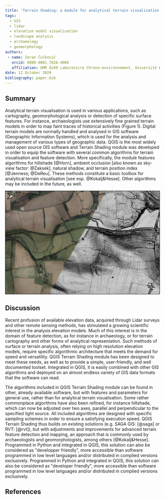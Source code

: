 ```yaml
---
title: 'Terrain Shading: a module for analytical terrain visualisation in QGIS'
tags:
  - GIS
  - lidar
  - elevation model visualisation
  - landscape analysis
  - archaeology 
  - geomorphology
authors:
 - name: Zoran Čučković
   orcid: 0000-0001-7626-4086
   affiliation: UMR 6249 Laboratoire Chrono-environnement, Université Bourgogne Franche-Comté.
date: 12 October 2020
bibliography: paper.bib
---
```


## Summary 

Analytical terrain visualisation is used in various applications, such as cartography, geomorphological analysis or detection of specific surface features. For instance, archaeologists use extensively fine grained terrain models in order to map faint traces of historical activities (Figure 1). Digital terrain models are normally handled and analysed in GIS software (Geographic Information Systems), which is used for the analysis and management of various types of geographic data. QGIS is the most widely used open source GIS software and Terrain Shading module was developed in order to equip the software with several common algorithms for terrain visualisation and feature detection. More specifically, the module features algorithms for hillshade [@Horn], ambient occlusion [also known as sky-view factor: @Zaksek], natural shadow, and terrain position index [@Jenness;  @DeReu].  These methods constitute a basic toolbox for analytical terrain visualisation [see esp. @Kokalj&Hesse]. Other algorithms may be included in the future, as well. 

![Historic agricultural landscape revealed by analytical shading of Lidar derived terrain model. We can see traces of field boundaries, paths, and some ploughing marks, especially in the upper right corner (site: environs of Oxford, UK; data: @EnvironmentAgency; methods used: terrain position index (TPI), ambient occlusion and a bit of hillshading).](fig1.png)

## Discussion

Recent profusion of available elevation data, acquired through Lidar surveys and other remote sensing methods, has stimulated a growing scientific interest in the analysis elevation models. Much of this interest is in the domain of feature detection, as for instance in archaeology, or for terrain cartography and other forms of analytical representation. Such methods of surface or terrain analysis, often relying on high resolution elevation models, require specific algorithmic architecture that meets the demand for speed and versatility. QGIS Terrain Shading module has been designed to meet these needs, as well as to provide a simple, user-friendly, and well documented toolset. Integrated in QGIS, it is easily combined with other GIS algorithms and deployed on an almost endless variety of GIS data formats that the software can read. 

The algorithms included in QGIS Terrain Shading module can be found in other, already available software, but with features and parameters for general use, rather than for analytical terrain visualisation. Some rather commonplace algorithms have also been refined, for instance hillshade, which can now be adjusted over two axes, parallel and perpendicular to the specified light source. All included algorithms are designed with specific sampling schemes in order to ensure a satisfying execution speed. QGIS Terrain Shading thus builds on existing solutions (e.g. SAGA GIS: [@saga] or RVT: [@rvt]), but with adjustments and improvements for advanced terrain feature detection and mapping, an approach that is commonly used by archaeologists and geomorphologists, among others [@Kokalj&Hesse]. Programmed in Python and integrated in QGIS, this solution can also be considered as "developper friendly", more accessible than software programmed in low level languages and/or distributed in complied versions exclusively. Programmed in Python and integrated in QGIS, this solution can also be considered as "developer friendly", more accessible than software programmed in low level languages and/or distributed in complied versions exclusively.     

## References
